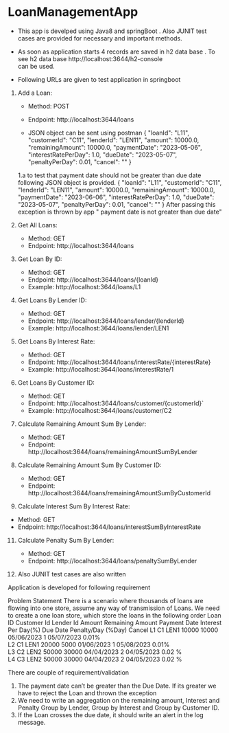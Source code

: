 # LoanManagementApp

-  This app is develped using  Java8 and springBoot . Also JUNIT test cases are provided for necessary and important methods.  

- As soon as application starts 4 records are saved in h2 data base . To see h2 data base 
    http://localhost:3644/h2-console  
    can be used.

- Following URLs are given to test application in springboot

1. Add a Loan:
   - Method: POST
   - Endpoint: http://localhost:3644/loans
  
   -  JSON object can be sent using postman
       {
        "loanId": "L11",
        "customerId": "C11",
        "lenderId": "LEN11",
        "amount": 10000.0,
        "remainingAmount": 10000.0,
        "paymentDate": "2023-05-06",
        "interestRatePerDay": 1.0,
        "dueDate": "2023-05-07",
        "penaltyPerDay": 0.01,
        "cancel": ""
    }

   1.a    to test that payment date should not be greater than due date following JSON object is provided.
            {
        "loanId": "L11",
        "customerId": "C11",
        "lenderId": "LEN11",
        "amount": 10000.0,
        "remainingAmount": 10000.0,
        "paymentDate": "2023-06-06",
        "interestRatePerDay": 1.0,
        "dueDate": "2023-05-07",
        "penaltyPerDay": 0.01,
        "cancel": ""
    }
 After passing this exception is thrown by app " payment date is not greater than due date"
   

3. Get All Loans:
   - Method: GET
   - Endpoint: http://localhost:3644/loans

4. Get Loan By ID:
   - Method: GET
   - Endpoint: http://localhost:3644/loans/{loanId}
   - Example: http://localhost:3644/loans/L1

5. Get Loans By Lender ID:
   - Method: GET
   - Endpoint: http://localhost:3644/loans/lender/{lenderId}
   - Example: http://localhost:3644/loans/lender/LEN1

6. Get Loans By Interest Rate:
   - Method: GET
   - Endpoint: http://localhost:3644/loans/interestRate/{interestRate}
   - Example: http://localhost:3644/loans/interestRate/1

7. Get Loans By Customer ID:
   - Method: GET
   - Endpoint: http://localhost:3644/loans/customer/{customerId}`
   - Example: http://localhost:3644/loans/customer/C2

8. Calculate Remaining Amount Sum By Lender:
   - Method: GET
   - Endpoint: http://localhost:3644/loans/remainingAmountSumByLender

9. Calculate Remaining Amount Sum By Customer ID:
   - Method: GET
   - Endpoint: http://localhost:3644/loans/remainingAmountSumByCustomerId

10. Calculate Interest Sum By Interest Rate:
   - Method: GET
   - Endpoint: http://localhost:3644/loans/interestSumByInterestRate

11. Calculate Penalty Sum By Lender:
    - Method: GET
    - Endpoint: http://localhost:3644/loans/penaltySumByLender

12. Also JUNIT test cases are also written


Application is developed for following requirement

  Problem Statement
There is a scenario where thousands of loans are flowing into one store, assume any way of transmission of Loans. We need to create a one loan store, which store the loans in the following order
Loan ID	Customer Id	Lender Id	Amount	Remaining Amount	Payment Date	Interest Per Day(%)	Due Date	Penalty/Day
(%Day)	Cancel
L1	C1	LEN1	10000	10000	05/06/2023	1	05/07/2023	0.01%	
L2	C1	LEN1	20000	5000	01/06/2023	1	05/08/2023	0.01%	
L3	C2	LEN2	50000	30000	04/04/2023	2	04/05/2023	0.02 %	
L4	C3	LEN2	50000	30000	04/04/2023	2	04/05/2023	0.02 %	

There are couple of requirement/validation
1.	The payment date can’t be greater than the Due Date. If its greater we have to reject the Loan and thrown the exception
2.	We need to write an aggregation on the remaining amount, Interest and Penalty Group by Lender, Group by Interest and Group by Customer ID.
3.	If the Loan crosses the due date, it should write an alert in the log message.




